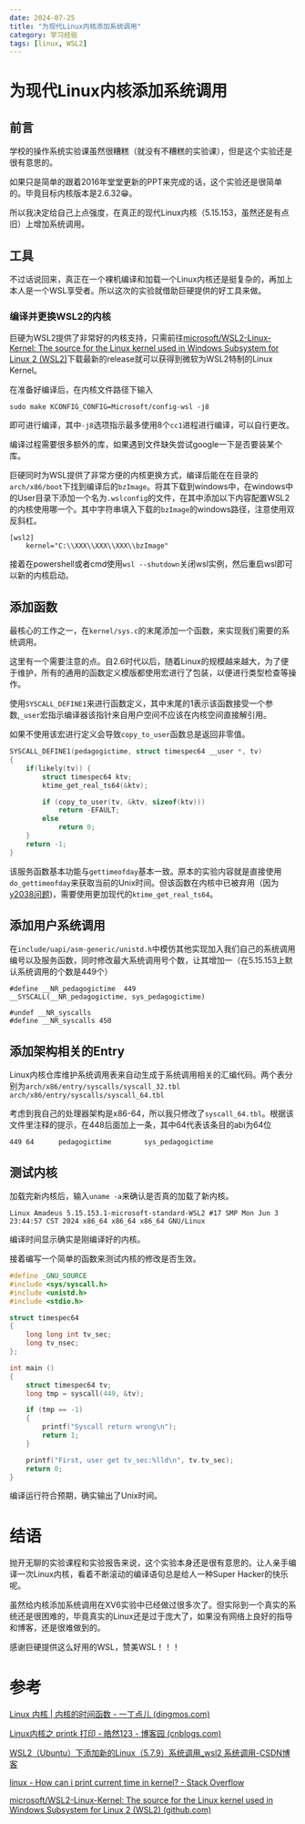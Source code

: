 ```yaml
---
date: 2024-07-25
title: "为现代Linux内核添加系统调用"
category: 学习经验
tags: [linux, WSL2]
---
```


# 为现代Linux内核添加系统调用

## 前言

学校的操作系统实验课虽然很糟糕（就没有不糟糕的实验课），但是这个实验还是很有意思的。

如果只是简单的跟着2016年堂堂更新的PPT来完成的话，这个实验还是很简单的。毕竟目标内核版本是2.6.32😁。

所以我决定给自己上点强度，在真正的现代Linux内核（5.15.153，虽然还是有点旧）上增加系统调用。

## 工具

不过话说回来，真正在一个裸机编译和加载一个Linux内核还是挺复杂的，再加上本人是一个WSL享受者。所以这次的实验就借助巨硬提供的好工具来做。

### 编译并更换WSL2的内核

巨硬为WSL2提供了非常好的内核支持，只需前往[microsoft/WSL2-Linux-Kernel: The source for the Linux kernel used in Windows Subsystem for Linux 2 (WSL2)](https://github.com/microsoft/WSL2-Linux-Kernel)下载最新的release就可以获得到微软为WSL2特制的Linux Kernel。

在准备好编译后，在内核文件路径下输入

	sudo make KCONFIG_CONFIG=Microsoft/config-wsl -j8

即可进行编译，其中`-j8`选项指示最多使用8个`cc1`进程进行编译，可以自行更改。

编译过程需要很多额外的库，如果遇到文件缺失尝试google一下是否要装某个库。

巨硬同时为WSL提供了非常方便的内核更换方式，编译后能在在目录的`arch/x86/boot`下找到编译后的`bzImage`。将其下载到windows中，在windows中的User目录下添加一个名为`.wslconfig`的文件，在其中添加以下内容配置WSL2的内核使用哪一个。其中字符串填入下载的`bzImage`的windows路径，注意使用双反斜杠。
```
[wsl2]
	kernel="C:\\XXX\\XXX\\XXX\\bzImage"
```

接着在powershell或者cmd使用`wsl --shutdown`关闭wsl实例，然后重启wsl即可以新的内核启动。

## 添加函数

最核心的工作之一，在`kernel/sys.c`的末尾添加一个函数，来实现我们需要的系统调用。

这里有一个需要注意的点。自2.6时代以后，随着Linux的规模越来越大，为了便于维护，所有的通用的函数定义模版都使用宏进行了包装，以便进行类型检查等操作。

使用`SYSCALL_DEFINE1`来进行函数定义，其中末尾的1表示该函数接受一个参数,`_user`宏指示编译器该指针来自用户空间不应该在内核空间直接解引用。

如果不使用该宏进行定义会导致`copy_to_user`函数总是返回非零值。

```C
SYSCALL_DEFINE1(pedagogictime, struct timespec64 __user *, tv)
{
	if(likely(tv)) {
		struct timespec64 ktv;
		ktime_get_real_ts64(&ktv);

		if (copy_to_user(tv, &ktv, sizeof(ktv)))
			return -EFAULT;
		else
			return 0;
	}
	return -1;
}
```

该服务函数基本功能与`gettimeofday`基本一致。原本的实验内容就是直接使用`do_gettimeofday`来获取当前的Unix时间。但该函数在内核中已被弃用（因为[y2038问题](https://en.wikipedia.org/wiki/Year_2038_problem))，需要使用更加现代的`ktime_get_real_ts64`。

## 添加用户系统调用

在`include/uapi/asm-generic/unistd.h`中模仿其他实现加入我们自己的系统调用编号以及服务函数，同时修改最大系统调用号个数，让其增加一（在5.15.153上默认系统调用的个数是449个）

```
#define __NR_pedagogictime	449
__SYSCALL(__NR_pedagogictime, sys_pedagogictime)

#undef __NR_syscalls
#define __NR_syscalls 450
```

## 添加架构相关的Entry

Linux内核仓库维护系统调用表来自动生成于系统调用相关的汇编代码。两个表分别为`arch/x86/entry/syscalls/syscall_32.tbl` `arch/x86/entry/syscalls/syscall_64.tbl`

考虑到我自己的处理器架构是x86-64，所以我只修改了`syscall_64.tbl`。根据该文件里注释的提示，在448后面加上一条，其中64代表该条目的abi为64位

	449 64      pedagogictime        sys_pedagogictime

## 测试内核

加载完新内核后，输入`uname -a`来确认是否真的加载了新内核。

	Linux Amadeus 5.15.153.1-microsoft-standard-WSL2 #17 SMP Mon Jun 3 23:44:57 CST 2024 x86_64 x86_64 x86_64 GNU/Linux

编译时间显示确实是刚编译好的内核。

接着编写一个简单的函数来测试内核的修改是否生效。

```C
#define _GNU_SOURCE
#include <sys/syscall.h>
#include <unistd.h>
#include <stdio.h>

struct timespec64
{
    long long int tv_sec;
    long tv_nsec;
};

int main ()
{
    struct timespec64 tv;
    long tmp = syscall(449, &tv);

    if (tmp == -1)
    {
        printf("Syscall return wrong\n");
        return 1;
    }

    printf("First, user get tv_sec:%lld\n", tv.tv_sec);
    return 0;
}
```

编译运行符合预期，确实输出了Unix时间。

# 结语

抛开无聊的实验课程和实验报告来说，这个实验本身还是很有意思的。让人亲手编译一次Linux内核，看着不断滚动的编译语句总是给人一种Super Hacker的快乐呢。

虽然给内核添加系统调用在XV6实验中已经做过很多次了。但实际到一个真实的系统还是很困难的，毕竟真实的Linux还是过于庞大了，如果没有网络上良好的指导和博客，还是很难做到的。

感谢巨硬提供这么好用的WSL，赞美WSL！！！

# 参考
[Linux 内核 | 内核的时间函数 - 一丁点儿 (dingmos.com)](https://www.dingmos.com/index.php/archives/38/)

[Linux内核之 printk 打印 - 皓然123 - 博客园 (cnblogs.com)](https://www.cnblogs.com/haoran123/p/17468657.html)

[WSL2（Ubuntu）下添加新的Linux（5.7.9）系统调用_wsl2 系统调用-CSDN博客](https://blog.csdn.net/m0_46161993/article/details/109738662)

[linux - How can i print current time in kernel? - Stack Overflow](https://stackoverflow.com/questions/55566038/how-can-i-print-current-time-in-kernel)

[microsoft/WSL2-Linux-Kernel: The source for the Linux kernel used in Windows Subsystem for Linux 2 (WSL2) (github.com)](https://github.com/microsoft/WSL2-Linux-Kernel)